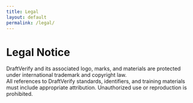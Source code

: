 ```yaml
---
title: Legal
layout: default
permalink: /legal/
---
```


# Legal Notice
DraftVerify and its associated logo, marks, and materials are protected under international trademark and copyright law.  
All references to DraftVerify standards, identifiers, and training materials must include appropriate attribution. Unauthorized use or reproduction is prohibited.

